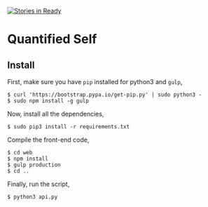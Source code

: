 [![Stories in Ready](https://badge.waffle.io/QuantifiedSelfless/quantifiedSelf.png?label=ready&title=Ready)](https://waffle.io/QuantifiedSelfless/quantifiedSelf)
# Quantified Self

## Install

First, make sure you have `pip` installed for python3 and `gulp`,

```
$ curl 'https://bootstrap.pypa.io/get-pip.py' | sudo python3 -
$ sudo npm install -g gulp
```

Now, install all the dependencies,

```
$ sudo pip3 install -r requirements.txt
```

Compile the front-end code,

```
$ cd web
$ npm install
$ gulp production
$ cd ..
```

Finally, run the script,

```
$ python3 api.py
```

